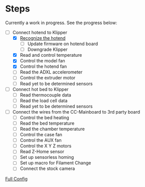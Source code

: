 # Steps

Currently a work in progress. See the progress below:

- [ ] Connect hotend to Klipper
    - [x] [Recognize the hotend](recognize-hotend.md)
        - [ ] Update firmware on hotend board
        - [ ] Downgrade Klipper
    - [x] Read and control temperature
    - [x] Control the model fan
    - [X] Control the hotend fan
    - [ ] Read the ADXL accelerometer
    - [ ] Control the extruder motor
    - [ ] Read yet to be determined sensors
- [ ] Connect hot bed to Klipper
    - [ ] Read thermocouple data
    - [ ] Read the load cell data
    - [ ] Read yet to be determined sensors
- [ ] Connect the wires from the CC-Mainboard to 3rd party board
    - [ ] Control the bed heating
    - [ ] Read the bed temperature
    - [ ] Read the chamber temperature
    - [ ] Control the case fan
    - [ ] Control the AUX fan
    - [ ] Control the X Y Z motors
    - [ ] Read Z-Home sensor
    - [ ] Set up sensorless homing
    - [ ] Set up macro for Filament Change
    - [ ] Connect the stock camera

[Full Config](full-config.md)
